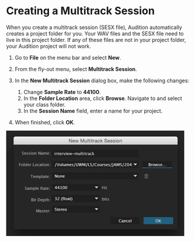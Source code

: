 # Creating a Multitrack Session

When you create a multitrack session \(SESX file\), Audition automatically creates a project folder for you. Your WAV files and the SESX file need to live in this project folder. If any of these files are not in your project folder, your Audition project will not work.

1. Go to **File** on the menu bar and select **New**.
2. From the fly-out menu, select **Multitrack Session**.
3. In the **New Multitrack Session** dialog box, make the following changes:  
   1. Change **Sample Rate** to **44100**.  
   2. In the **Folder Location** area, click **Browse**. Navigate to and select your class folder.  
   3. In the **Session Name** field, enter a name for your project.

4. When finished, click **OK**.

![Creating a Multitrack Session.](/assets/creating-multitrack-session.png)

